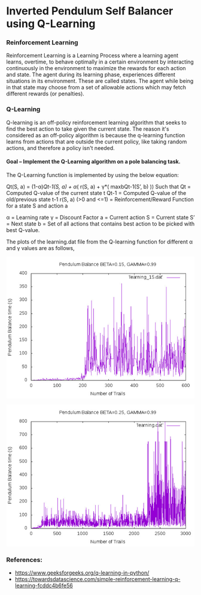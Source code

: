 # Inverted Pendulum Self Balancer using Q-Learning

### Reinforcement Learning
Reinforcement Learning is a Learning Process where a learning agent learns, overtime, to behave optimally in a certain environment by interacting continuously in the environment to maximize the rewards for each action and state. The agent during its learning phase, experiences different situations in its environment. These are called states. 
The agent while being in that state may choose from a set of allowable actions which may fetch different rewards (or penalties). 

### Q-Learning
Q-learning is an off-policy reinforcement learning algorithm that seeks to find the best action to take given the current state. The reason it's considered as an off-policy algorithm is because the q-learning function learns from actions that are outside the current policy, like taking random actions, and therefore a policy isn't needed.

#### Goal – Implement the Q-Learning algorithm on a pole balancing task.

The Q-Learning function is implemented by using the below equation:

Qt(S, a) = (1-α)*Qt-1(S, a) + α*( r(S, a) + γ*( maxbQt-1(S’, b) ))
Such that
Qt = Computed Q-value of the current state t
Qt-1 = Computed Q-value of the old/previous state t-1
r(S, a) (>0 and <=1) = Reinforcement/Reward Function for a state S and action a 

α = Learning rate
γ = Discount Factor
a = Current action
S = Current state
S’ = Next state
b = Set of all actions that contains best action to be picked with best Q-value.

The plots of the learning.dat file from the Q-learning function for different α and γ values are as follows,

![](images/poleBalance_15.jpeg)

![](images/poleBalance_25.jpeg)

### References: 
  - https://www.geeksforgeeks.org/q-learning-in-python/
  - https://towardsdatascience.com/simple-reinforcement-learning-q-learning-fcddc4b6fe56
